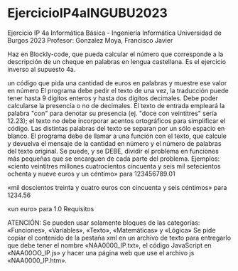 # EjercicioIP4aINGUBU2023
Ejercicio IP 4a Informática Básica - Ingeniería Informática Universidad de Burgos 2023 
Profesor: Gonzalez Moya, Francisco Javier

Haz en  Blockly-code, que pueda calcular el número que corresponde a la descripción de un cheque en palabras en lengua castellana. Es el ejercicio inverso al supuesto 4a. 

un código que pida una cantidad de euros en palabras y muestre ese valor en número
El programa debe pedir el texto de una vez, la traducción puede tener hasta 9 dígitos enteros y hasta dos dígitos decimales. Debe poder calcularse la presencia o no de decimales. El texto de entrada empleará la palabra "con" para denotar su presencia (ej. "doce con veintitres" sería 12.23); el texto no debe incorporar acentos ortográficos para simplificar el código. Las distintas palabras del texto se separan por un sólo espacio en blanco.
El programa debe de llamar a una función con el texto, que calcule y devuelva el mensaje de la cantidad en número y el número de palabras del texto original.
Se puede, y se DEBE, dividir el problema en funciones más pequeñas que se encarguen de cada parte del problema.
Ejemplos:
 «ciento veintitres millones cuatrocientos cincuenta y seis mil setecientos ochenta y nueve euros y un céntimo» para 123456789.01
 
«mil doscientos treinta y cuatro euros con cincuenta y seis céntimos» para 1234.56
 
«un euro» para 1.0
Requisitos

ATENCIÓN: Se pueden usar solamente bloques de las categorías:
«Funciones»,
«Variables»,
«Texto»,
«Matemáticas» y
«Lógica»
Se pide copiar el contenido de la pestaña xml en un archivo de texto para entregarlo que debe tener el nombre «NAA0000_IP.txt»,
el código JavaScript en «NAA00OO_IP.js» y hacer una página web que use el archivo js «NAA0000_IP.htm».
